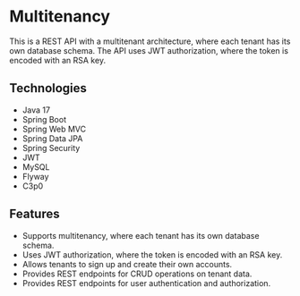 # Multitenancy

This is a REST API with a multitenant architecture, where each tenant has its own database schema. The API uses JWT authorization, where the token is encoded with an RSA key.

## Technologies

- Java 17
- Spring Boot
- Spring Web MVC
- Spring Data JPA
- Spring Security
- JWT
- MySQL
- Flyway
- C3p0

## Features

- Supports multitenancy, where each tenant has its own database schema.
- Uses JWT authorization, where the token is encoded with an RSA key.
- Allows tenants to sign up and create their own accounts.
- Provides REST endpoints for CRUD operations on tenant data.
- Provides REST endpoints for user authentication and authorization.
